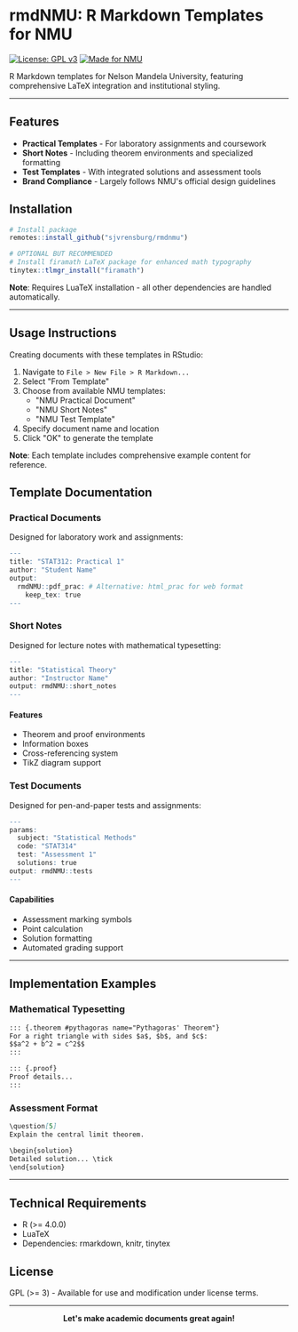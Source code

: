 # rmdNMU: R Markdown Templates for NMU

[![License: GPL v3](https://img.shields.io/badge/License-GPLv3-blue.svg)](https://www.gnu.org/licenses/gpl-3.0)
[![Made for NMU](https://img.shields.io/badge/Made%20for-NMU-yellow.svg)](https://www.mandela.ac.za)

R Markdown templates for Nelson Mandela University, featuring comprehensive LaTeX integration and institutional styling.

---

## Features

- **Practical Templates** - For laboratory assignments and coursework
- **Short Notes** - Including theorem environments and specialized formatting
- **Test Templates** - With integrated solutions and assessment tools
- **Brand Compliance** - Largely follows NMU's official design guidelines

## Installation

```r
# Install package
remotes::install_github("sjvrensburg/rmdnmu")

# OPTIONAL BUT RECOMMENDED
# Install firamath LaTeX package for enhanced math typography
tinytex::tlmgr_install("firamath")
```

**Note**: Requires LuaTeX installation - all other dependencies are handled automatically.

---

## Usage Instructions

Creating documents with these templates in RStudio:

1. Navigate to `File > New File > R Markdown...`
2. Select "From Template"
3. Choose from available NMU templates:
   - "NMU Practical Document"
   - "NMU Short Notes"
   - "NMU Test Template"
4. Specify document name and location
5. Click "OK" to generate the template

**Note**: Each template includes comprehensive example content for reference.

## Template Documentation

### Practical Documents

Designed for laboratory work and assignments:

```r
---
title: "STAT312: Practical 1"
author: "Student Name"
output: 
  rmdNMU::pdf_prac: # Alternative: html_prac for web format
    keep_tex: true
---
```

### Short Notes

Designed for lecture notes with mathematical typesetting:

```r
---
title: "Statistical Theory"
author: "Instructor Name"
output: rmdNMU::short_notes
---
```

#### Features

- Theorem and proof environments
- Information boxes
- Cross-referencing system
- TikZ diagram support

### Test Documents

Designed for pen-and-paper tests and assignments:

```r
---
params:
  subject: "Statistical Methods"
  code: "STAT314"
  test: "Assessment 1"
  solutions: true
output: rmdNMU::tests
---
```

#### Capabilities

- Assessment marking symbols
- Point calculation
- Solution formatting
- Automated grading support

---

## Implementation Examples

### Mathematical Typesetting

```markdown
::: {.theorem #pythagoras name="Pythagoras' Theorem"}
For a right triangle with sides $a$, $b$, and $c$:
$$a^2 + b^2 = c^2$$
:::

::: {.proof}
Proof details...
:::
```

### Assessment Format

```markdown
\question[5]
Explain the central limit theorem.

\begin{solution}
Detailed solution... \tick
\end{solution}
```

---

## Technical Requirements

- R (>= 4.0.0)
- LuaTeX
- Dependencies: rmarkdown, knitr, tinytex

## License

GPL (>= 3) - Available for use and modification under license terms.

---

<div align="center">

**Let's make academic documents great again!**

</div>
